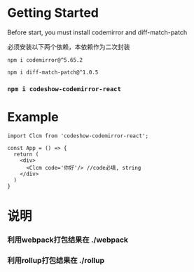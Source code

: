 # Getting Started

Before start, you must install codemirror and diff-match-patch

必须安装以下两个依赖，本依赖作为二次封装

`npm i codemirror@^5.65.2`

`npm i diff-match-patch@^1.0.5`

### `npm i codeshow-codemirror-react`

# Example
```
import Clcm from 'codeshow-codemirror-react';

const App = () => {
  return (
    <div>
      <Clcm code='你好'/> //code必填, string
    </div>
  )
}
```
# 说明

### 利用webpack打包结果在 ./webpack 
### 利用rollup打包结果在 ./rollup
